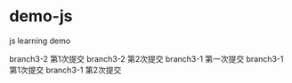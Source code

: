 # demo-js
js learning demo

branch3-2 第1次提交
branch3-2 第2次提交
branch3-1 第一次提交
branch3-1 第1次提交
branch3-1 第2次提交

